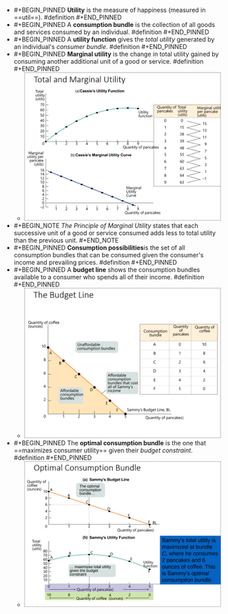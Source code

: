 - #+BEGIN_PINNED
  **Utility** is the measure of happiness (measured in ==util==). #definition 
  #+END_PINNED
- #+BEGIN_PINNED
  A **consumption bundle** is the collection of all goods and services consumed by an individual. #definition 
  #+END_PINNED
- #+BEGIN_PINNED
  A **utility function** gives the *total utility* generated by an individual's *consumer bundle*. #definition 
  #+END_PINNED
- #+BEGIN_PINNED
  **Marginal utility** is the change in total utility gained by consuming another additional unit of a good or service. #definition 
  #+END_PINNED
	- ![image.png](../assets/image_1699261666077_0.png)
- #+BEGIN_NOTE
  *The Principle of Marginal Utility* states that each successive unit of a good or service consumed adds less to total utility than the previous unit. 
  #+END_NOTE
- #+BEGIN_PINNED
  **Consumption possibilities**is the set of all consumption bundles that can be consumed given the consumer's income and prevailing prices. #definition 
  #+END_PINNED
- #+BEGIN_PINNED
  A **budget line** shows the consumption bundles available to a consumer who spends all of their income. #definition 
  #+END_PINNED
	- ![image.png](../assets/image_1699262118479_0.png)
- #+BEGIN_PINNED
  The **optimal consumption bundle** is the one that ==maximizes consumer utility== given their *budget constraint*. #definition 
  #+END_PINNED
	- ![image.png](../assets/image_1699262825031_0.png)